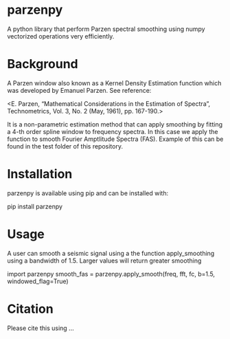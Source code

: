 # parzenpy

A python library that perform Parzen spectral smoothing using numpy vectorized operations very efficiently.

# Background

A Parzen window also known as a Kernel Density Estimation function which was developed by Emanuel Parzen. See reference:

<E. Parzen, “Mathematical Considerations in the Estimation of Spectra”, Technometrics, Vol. 3, No. 2 (May, 1961), pp. 167-190.>

It is a non-parametric estimation method that can apply smoothing by fitting a 4-th order spline window to frequency spectra. In this case we apply the function to smooth Fourier Amptlitude Spectra (FAS). Example of this can be found in the test folder of this repository.

# Installation
parzenpy is available using pip and can be installed with:

pip install parzenpy

# Usage

A user can smooth a seismic signal using a the function apply_smoothing using a bandwidth of 1.5. Larger values will return greater smoothing

import parzenpy
smooth_fas = parzenpy.apply_smooth(freq, fft, fc, b=1.5, windowed_flag=True)

# Citation

Please cite this using ...





